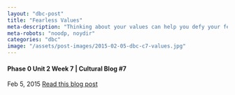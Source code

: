 ```yaml
---
layout: "dbc-post"
title: "Fearless Values"
meta-description: "Thinking about your values can help you defy your fear."
meta-robots: "noodp, noydir"
categories: "dbc"
image: "/assets/post-images/2015-02-05-dbc-c7-values.jpg"
---
```

<h4>Phase 0 Unit 2 Week 7 | Cultural Blog #7</h4>
<span class="meta">Feb 5, 2015</span>
<a href="http://jannypie.github.io/blog/c7-values.html" title="Read more">Read this blog post</a>